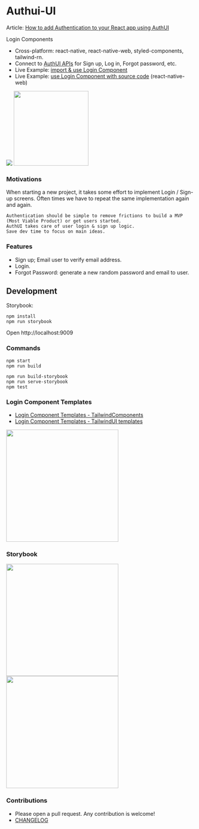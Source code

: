 # Authui-UI

Article: [How to add Authentication to your React app using AuthUI](https://dev.to/ngduc/how-to-add-authentication-to-your-react-app-3c9c)

Login Components

- Cross-platform: react-native, react-native-web, styled-components, tailwind-rn.
- Connect to [AuthUI APIs](https://github.com/authui/authui-server) for Sign up, Log in, Forgot password, etc.
- Live Example: [import & use Login Component](https://c94e3ef5-cd34-4fe1-8a23-2f490958c461.ws-us02.gitpod.io/#/workspace/gitpod-demo)
- Live Example: [use Login Component with source code](https://codesandbox.io/s/authui-example-8jswg?module=/src/LoginBox/LoginBox.tsx) (react-native-web)

<img src="https://raw.githack.com/authui/authui-server/master/tools/diagram.png" />

<img src="https://raw.githack.com/authui/authui/master/docs/login-1.png" height="200" />

### Motivations

When starting a new project, it takes some effort to implement Login / Sign-up screens. Often times we have to repeat the same implementation again and again.

    Authentication should be simple to remove frictions to build a MVP (Most Viable Product) or get users started.
    AuthUI takes care of user login & sign up logic.
    Save dev time to focus on main ideas.

### Features

- Sign up; Email user to verify email address.
- Login.
- Forgot Password: generate a new random password and email to user.

## Development

Storybook:
```
npm install
npm run storybook
```

Open http://localhost:9009

### Commands

```
npm start
npm run build

npm run build-storybook
npm run serve-storybook
npm test
```

### Login Component Templates

- [Login Component Templates - TailwindComponents](https://tailwindcomponents.com/search?query=login)
- [Login Component Templates - TailwindUI templates](https://tailwindcomponents.com/search?query=login)

<img src="https://raw.githack.com/authui/authui-server/master/tools/templates.png" height="300" />

### Storybook

<img src="https://raw.githack.com/authui/authui/master/docs/storybook-1.png" height="300" />

<img src="https://raw.githack.com/authui/authui/master/docs/authui-demo.gif" height="300" />

### Contributions

- Please open a pull request. Any contribution is welcome!
- [CHANGELOG](CHANGELOG.md)